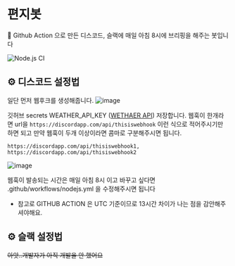 # 편지봇
📨 Github Action 으로 만든 디스코드, 슬랙에 매일 아침 8시에 브리핑을 해주는 봇입니다

![Node.js CI](https://github.com/cjaewon/letterbot/workflows/Node.js%20CI/badge.svg)


## ⚙️ 디스코드 설정법

일단 먼저 웹후크를 생성해줍니다.
![image](https://user-images.githubusercontent.com/32125218/76847761-e7f8c200-6885-11ea-8c69-5c4de5e545f2.png)

깃허브 secrets WEATHER_API_KEY ([WETHAER API](https://openweathermap.org/api)) 저장합니다.
웹훅이 한개라면 url을 `https://discordapp.com/api/thisiswebhook` 이런 식으로 적어주시기만 하면 되고
만약 웹훅이 두개 이상이라면 콤마로 구분해주시면 됩니다.
```
https://discordapp.com/api/thisiswebhook1,
https://discordapp.com/api/thisiswebhook2
```
![image](https://user-images.githubusercontent.com/32125218/76913894-b28ebb80-68fb-11ea-978c-57ffe17dd2bc.png)

웹훅이 발송되는 시간은 매일 아침 8시 이고 바꾸고 싶다면 .github/workflows/nodejs.yml 을 수정해주시면 됩니다
+ 참고로 GITHUB ACTION 은 UTC 기준이므로 13시간 차이가 나는 점을 감안해주셔야해요.

## ⚙️ 슬랙 설정법
~~아앗..개발자가 아직 개발을 안 했어요~~
